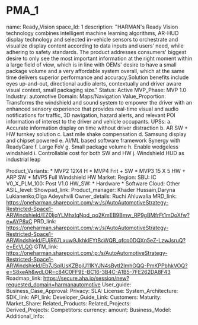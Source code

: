 # PMA_1
name: Ready_Vision
space_Id: 1
description: "HARMAN's Ready Vision technology combines intelligent machine learning algorithms, AR-HUD display technology and selected in-vehicle sensors to orchestrate and visualize display content according to data inputs and users’ need, while adhering to safety standards​. The product addresses consumers' biggest desire to only see the most important information at the right moment within a large field of view, which is in line with OEMs' desire to have a small package volume and a very affordable system overall, which at the same time delivers superior performance and accuracy.  ​​​​​​​Solution benefits include eyes up-and-out, directional audio alerts, contextually and driver aware visual context, small packaging size."
Status: Active
MVP_Phase: MVP 1.0
Industry: automotive
Domain: Maps/Navigation 
Value_Proportion: Transforms the windshield and sound system to empower the driver with an enhanced sensory experience that provides real-time visual and audio notifications for traffic, 3D navigation, hazard alerts, and relevant POI information of interest to the driver and vehicle occupants.
UPSs: a. Accurate information display on time without driver distraction
b. AR SW + HW turnkey solution
c. Last mile shake compensation
d. Samsung display and chipset powered
e. AI/ML based software framework
Synergy with ReadyCare
f. Large FoV
g. Small package volume
h. Enable wedgeless windshield
i. Controllable cost for both SW and HW
j. Windshield HUD as industrial leap

Product_Variants: * MVP2 12X4 H   * MVP4 Frit + SW   * MVP3 15 X 5 HW + ARP SW   * MVP5 Full Windshield HW
Market: 
Region: 
SBU: IC
V0_X_PLM_100: Post V1.0
HW_SW: * Hardware * Software
Cloud: Other
ASIL_level: 
Showpad_link: 
Product_manager: Khader Hussain,Daryna Lukianenko,Olga Adeyshvili
Owner_details: Ruchi Ahluwalia
MRD_link: https://oneharman.sharepoint.com/:w:/s/AutoAutomotiveStrategy-Restricted-Space1-ARWindshield/EZ0IjqYLMhxIqNpd_po2KmEB9Bmw_RP9gBMfrFt1mDoXfw?e=AYP8xC
PRD_link: https://oneharman.sharepoint.com/:w:/s/AutoAutomotiveStrategy-Restricted-Space1-ARWindshield/EUjR67Lxuw9JkhklEYtBcWQB_qfcp0DQXn5eZ-LzwJsruQ?e=EcVLQG
GTM_link: https://oneharman.sharepoint.com/:p:/s/AutoAutomotiveStrategy-Restricted-Space1-ARWindshield/Eb7JSpIUsKZBpjU11KYJN4sBytI2ImhGQQ-PmKPPbhkVOQ?e=S8xeAh&wdLOR=c84C0FF9E-BC16-3B4C-A1B5-7FE262DA8F43
Roadmap_link: https://secure.aha.io/session/new?requested_domain=harmanautomotive
User_guide: 
Business_Case_Approval: 
Privacy: 
SLA: 
License: 
System_Architecture: 
SDK_link: 
API_link: 
Developer_Guide_Link: 
Customers: 
Maturity: 
Market_Share: 
Related_Products: 
Related_Projects:  
Derived_Projects: 
Competitors: 
currency: 
amount: 
Business_Model: 
Additional_Info: 